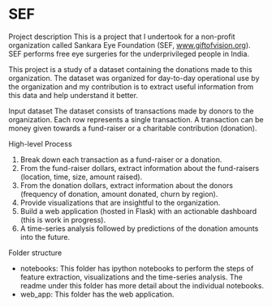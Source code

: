 # SEF

Project description
This is a project that I undertook for a non-profit organization called Sankara Eye Foundation (SEF, www.giftofvision.org).
SEF performs free eye surgeries for the underprivileged people in India.  

This project is a study of a dataset containing the donations made to this organization. The dataset was organized for day-to-day operational use by the organization and my contribution is to extract useful information from this data and help understand it better.

Input dataset
The dataset consists of transactions made by donors to the organization. Each row represents a single transaction. A transaction can be money given towards a fund-raiser or a charitable contribution (donation).

High-level Process
1. Break down each transaction as a fund-raiser or a donation.
2. From the fund-raiser dollars, extract information about the fund-raisers (location, time, size, amount raised).
3. From the donation dollars, extract information about the donors (frequency of donation, amount donated, churn by region).
4. Provide visualizations that are insightful to the organization.
5. Build a web application (hosted in Flask) with an actionable dashboard (this is work in progress).
6. A time-series analysis followed by predictions of the donation amounts into the future.

Folder structure
- notebooks: This folder has ipython notebooks to perform the steps of feature extraction, visualizations and the time-series analysis. The readme under this folder has more detail about the individual notebooks.
- web_app: This folder has the web application.
